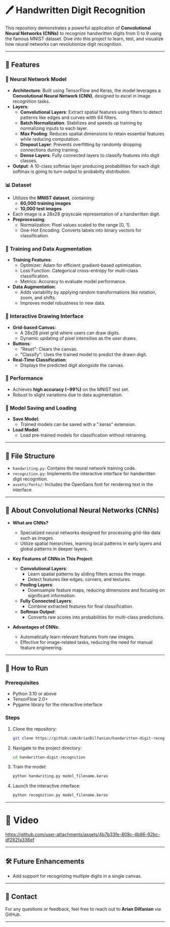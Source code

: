 

# 🖊️ Handwritten Digit Recognition

This repository demonstrates a powerful application of **Convolutional Neural Networks (CNNs)** to recognize handwritten digits from 0 to 9 using the famous MNIST dataset. Dive into this project to learn, test, and visualize how neural networks can revolutionize digit recognition.

---

## 🌟 Features

### 🧠 Neural Network Model
- **Architecture**: Built using TensorFlow and Keras, the model leverages a **Convolutional Neural Network (CNN)**, designed to excel in image recognition tasks.
- **Layers**:
  - **Convolutional Layers**: Extract spatial features using filters to detect patterns like edges and curves witth 64 filters.
  - **Batch Normalization**: Stabilizes and speeds up training by normalizing inputs to each layer.
  - **Max Pooling**: Reduces spatial dimensions to retain essential features while reducing computation.
  - **Dropout Layer**: Prevents overfitting by randomly dropping connections during training.
  - **Dense Layers**: Fully connected layers to classify features into digit classes.
- **Output**: A 10-class softmax layer producing probabilities for each digit softmax is going to turn output to probabilty distribution.

### 📊 Dataset
- Utilizes the **MNIST dataset**, containing:
  - **60,000 training images**
  - **10,000 test images**
- Each image is a 28x28 grayscale representation of a handwritten digit.
- **Preprocessing**:
  - Normalization: Pixel values scaled to the range [0, 1].
  - One-Hot Encoding: Converts labels into binary vectors for classification.

### 🔧 Training and Data Augmentation
- **Training Features**:
  - Optimizer: Adam for efficient gradient-based optimization.
  - Loss Function: Categorical cross-entropy for multi-class classification.
  - Metrics: Accuracy to evaluate model performance.
- **Data Augmentation**:
  - Adds variability by applying random transformations like rotation, zoom, and shifts.
  - Improves model robustness to new data.

### 🎨 Interactive Drawing Interface
- **Grid-based Canvas**:
  - A 28x28 pixel grid where users can draw digits.
  - Dynamic updating of pixel intensities as the user draws.
- **Buttons**:
  - "Reset": Clears the canvas.
  - "Classify": Uses the trained model to predict the drawn digit.
- **Real-Time Classification**:
  - Displays the predicted digit alongside the canvas.

### 🚀 Performance
- Achieves **high accuracy (~99%)** on the MNIST test set.
- Robust to slight variations due to data augmentation.

### 💾 Model Saving and Loading
- **Save Model**:
  - Trained models can be saved with a ".keras" extension.
- **Load Model**:
  - Load pre-trained models for classification without retraining.

---

## 📂 File Structure

- `handwriting.py`: Contains the neural network training code.
- `recognition.py`: Implements the interactive interface for handwritten digit recognition.
- `assets/fonts/`: Includes the OpenSans font for rendering text in the interface.

---

## 🤖 About Convolutional Neural Networks (CNNs)
- **What are CNNs?**
  - Specialized neural networks designed for processing grid-like data such as images.
  - Utilize spatial hierarchies, learning local patterns in early layers and global patterns in deeper layers.

- **Key Features of CNNs in This Project**:
  - **Convolutional Layers**:
    - Learn spatial patterns by sliding filters across the image.
    - Detect features like edges, corners, and textures.
  - **Pooling Layers**:
    - Downsample feature maps, reducing dimensions and focusing on significant information.
  - **Fully Connected Layers**:
    - Combine extracted features for final classification.
  - **Softmax Output**:
    - Converts raw scores into probabilities for multi-class predictions.

- **Advantages of CNNs**:
  - Automatically learn relevant features from raw images.
  - Effective for image-related tasks, reducing the need for manual feature engineering.

---

## 📜 How to Run

### Prerequisites
- Python 3.10 or above
- TensorFlow 2.0+
- Pygame library for the interactive interface

### Steps
1. Clone the repository:
   ```bash
   git clone https://github.com/ArianDilfanian/handwritten-digit-recognition.git
   ```
2. Navigate to the project directory:
   ```bash
   cd handwritten-digit-recognition
   ```
3. Train the model:
   ```bash
   python handwriting.py model_filename.keras
   ```
4. Launch the interactive interface:
   ```bash
   python recognition.py model_filename.keras
   ```

---

# 🎥 Video



https://github.com/user-attachments/assets/4b7b33fe-809c-4b86-92bc-df282fa336ef




---

## 🛠️ Future Enhancements
- Add support for recognizing multiple digits in a single canvas.
---

## 📧 Contact
For any questions or feedback, feel free to reach out to **Arian Dilfanian** via GitHub.

---



